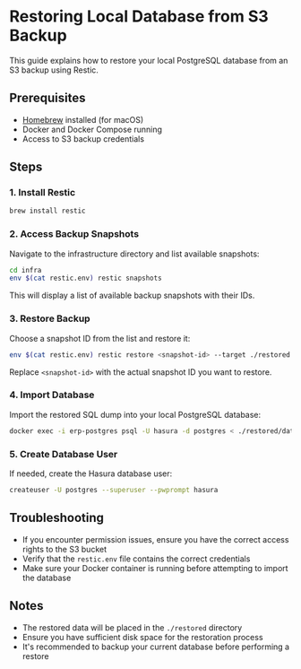 # Restoring Local Database from S3 Backup

This guide explains how to restore your local PostgreSQL database from an S3 backup using Restic.

## Prerequisites

- [Homebrew](https://brew.sh/) installed (for macOS)
- Docker and Docker Compose running
- Access to S3 backup credentials

## Steps

### 1. Install Restic

```bash
brew install restic
```

### 2. Access Backup Snapshots

Navigate to the infrastructure directory and list available snapshots:

```bash
cd infra
env $(cat restic.env) restic snapshots
```

This will display a list of available backup snapshots with their IDs.

### 3. Restore Backup

Choose a snapshot ID from the list and restore it:

```bash
env $(cat restic.env) restic restore <snapshot-id> --target ./restored
```

Replace `<snapshot-id>` with the actual snapshot ID you want to restore.

### 4. Import Database

Import the restored SQL dump into your local PostgreSQL database:

```bash
docker exec -i erp-postgres psql -U hasura -d postgres < ./restored/data/factory_piek.sql
```

### 5. Create Database User

If needed, create the Hasura database user:

```bash
createuser -U postgres --superuser --pwprompt hasura
```

## Troubleshooting

- If you encounter permission issues, ensure you have the correct access rights to the S3 bucket
- Verify that the `restic.env` file contains the correct credentials
- Make sure your Docker container is running before attempting to import the database

## Notes

- The restored data will be placed in the `./restored` directory
- Ensure you have sufficient disk space for the restoration process
- It's recommended to backup your current database before performing a restore
